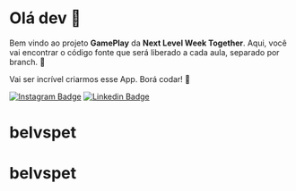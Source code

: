 # Olá dev 👋

Bem vindo ao projeto **GamePlay** da **Next Level Week Together**. Aqui, você vai encontrar o código fonte que será liberado a cada aula, separado por branch. 🤩

Vai ser incrível criarmos esse App. Borá codar! 🚀 


[![Instagram Badge](https://img.shields.io/badge/-rodrigo.goncalves.s-6633cc?style=flat-square&labelColor=6633cc&logo=instagram&logoColor=white&link=https://www.instagram.com/rodrigo.goncalves.s/)](https://www.instagram.com/rodrigo.goncalves.s/) 
[![Linkedin Badge](https://img.shields.io/badge/-Rodrigo%20Gonçalves%20Santana-6633cc?style=flat-square&logo=Linkedin&logoColor=white&link=https://www.linkedin.com/in/rodrigo-gon%C3%A7alves-santana/)](https://www.linkedin.com/in/rodrigo-gon%C3%A7alves-santana/) 
# belvspet
# belvspet
